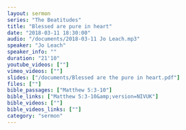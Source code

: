 ```yaml
---
layout: sermon
series: "The Beatitudes"
title: "Blessed are pure in heart"
date: "2018-03-11 18:30:00"
audio: "/documents/2018-03-11 Jo Leach.mp3"
speaker: "Jo Leach"
speaker_info: ""
duration: "21'10"
youtube_videos: [""]
vimeo_videos: [""]
slides: ["/documents/Blessed are the pure in heart.pdf"]
files: [""]
bible_passages: ["Matthew 5:3-10"]
bible_links: ["Matthew 5:3-10&amp;version=NIVUK"]
bible_videos: [""]
bible_videos_links: [""]
category: "sermon"
---
```

